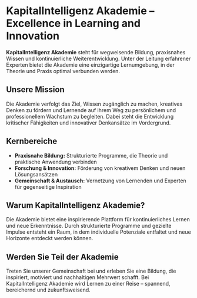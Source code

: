 # KapitalIntelligenz Akademie – Excellence in Learning and Innovation

**KapitalIntelligenz Akademie** steht für wegweisende Bildung, praxisnahes Wissen und kontinuierliche Weiterentwicklung. Unter der Leitung erfahrener Experten bietet die Akademie eine einzigartige Lernumgebung, in der Theorie und Praxis optimal verbunden werden.

## Unsere Mission
Die Akademie verfolgt das Ziel, Wissen zugänglich zu machen, kreatives Denken zu fördern und Lernende auf ihrem Weg zu persönlichem und professionellem Wachstum zu begleiten. Dabei steht die Entwicklung kritischer Fähigkeiten und innovativer Denkansätze im Vordergrund.

## Kernbereiche
- **Praxisnahe Bildung:** Strukturierte Programme, die Theorie und praktische Anwendung verbinden  
- **Forschung & Innovation:** Förderung von kreativem Denken und neuen Lösungsansätzen  
- **Gemeinschaft & Austausch:** Vernetzung von Lernenden und Experten für gegenseitige Inspiration  

## Warum KapitalIntelligenz Akademie?
Die Akademie bietet eine inspirierende Plattform für kontinuierliches Lernen und neue Erkenntnisse. Durch strukturierte Programme und gezielte Impulse entsteht ein Raum, in dem individuelle Potenziale entfaltet und neue Horizonte entdeckt werden können.

## Werden Sie Teil der Akademie
Treten Sie unserer Gemeinschaft bei und erleben Sie eine Bildung, die inspiriert, motiviert und nachhaltigen Mehrwert schafft. Bei KapitalIntelligenz Akademie wird Lernen zu einer Reise – spannend, bereichernd und zukunftsweisend.

